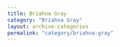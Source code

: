 ```yaml
---
title: Briahna Gray
category: "Briahna Gray"
layout: archive-categories
permalink: "category/briahna-gray"
---
```

